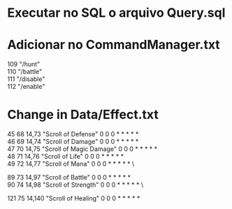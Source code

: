 # Executar no SQL o arquivo Query.sql

# Adicionar no CommandManager.txt
109       "/hunt" \
110       "/battle" \
111       "/disable" \
112       "/enable"

# Change in Data/Effect.txt
45        68      14,73       "Scroll of Defense"                   0      0      0      *    *       *        *        * \
46        69      14,74       "Scroll of Damage"                    0      0      0      *    *       *        *        * \
47        70      14,75       "Scroll of Magic Damage"              0      0      0      *    *       *        *        * \
48        71      14,76       "Scroll of Life"                      0      0      0      *    *       *        *        * \
49        72      14,77       "Scroll of Mana"                      0      0      0      *    *       *        *        * \

89        73      14,97       "Scroll of Battle"                    0      0      0      *    *       *        *        * \
90        74      14,98       "Scroll of Strength"                  0      0      0      *    *       *        *        * \

121       75      14,140      "Scroll of Healing"		            0      0      0      *    *       *        *        *
